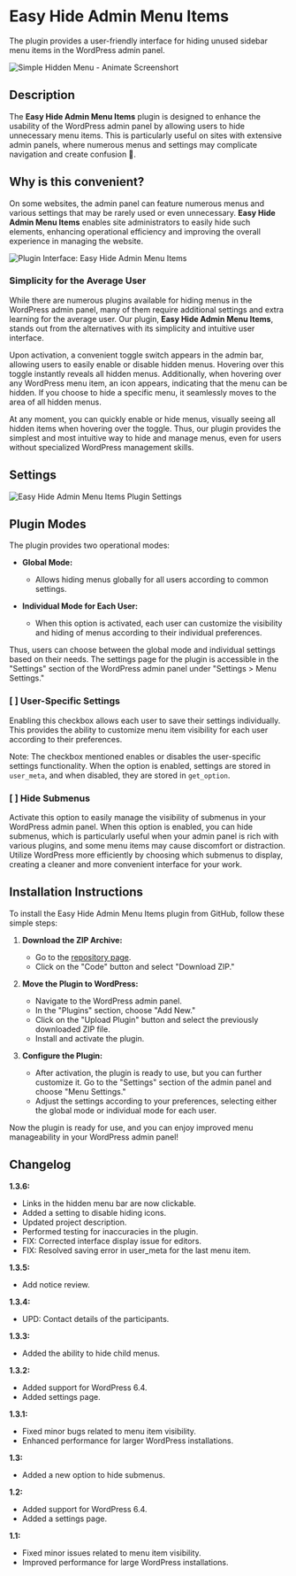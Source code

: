 # Easy Hide Admin Menu Items

The plugin provides a user-friendly interface for hiding unused sidebar menu items in the WordPress admin panel.

![Simple Hidden Menu - Animate Screenshort](https://raw.githubusercontent.com/campusboy87/simple-hidden-menu/assets/assets/shm-main.gif)

## Description

The **Easy Hide Admin Menu Items** plugin is designed to enhance the usability of the WordPress admin panel by allowing users to hide unnecessary menu items. This is particularly useful on sites with extensive admin panels, where numerous menus and settings may complicate navigation and create confusion 🎨.

## Why is this convenient?

On some websites, the admin panel can feature numerous menus and various settings that may be rarely used or even unnecessary. **Easy Hide Admin Menu Items** enables site administrators to easily hide such elements, enhancing operational efficiency and improving the overall experience in managing the website.

![Plugin Interface: Easy Hide Admin Menu Items](https://github.com/campusboy87/easy-hide-admin-menu-items/assets/41396370/63661da0-7c60-4b35-8693-3836cbb5b599)

### Simplicity for the Average User

While there are numerous plugins available for hiding menus in the WordPress admin panel, many of them require additional settings and extra learning for the average user. Our plugin, **Easy Hide Admin Menu Items**, stands out from the alternatives with its simplicity and intuitive user interface.

Upon activation, a convenient toggle switch appears in the admin bar, allowing users to easily enable or disable hidden menus. Hovering over this toggle instantly reveals all hidden menus. Additionally, when hovering over any WordPress menu item, an icon appears, indicating that the menu can be hidden. If you choose to hide a specific menu, it seamlessly moves to the area of all hidden menus.

At any moment, you can quickly enable or hide menus, visually seeing all hidden items when hovering over the toggle. Thus, our plugin provides the simplest and most intuitive way to hide and manage menus, even for users without specialized WordPress management skills.

## Settings

![Easy Hide Admin Menu Items Plugin Settings](https://github.com/campusboy87/easy-hide-admin-menu-items/assets/41396370/25a510f5-e721-4b34-b091-f2216065927f)

## Plugin Modes

The plugin provides two operational modes:

- **Global Mode:**
    - Allows hiding menus globally for all users according to common settings.

- **Individual Mode for Each User:**
    - When this option is activated, each user can customize the visibility and hiding of menus according to their individual preferences.

Thus, users can choose between the global mode and individual settings based on their needs. The settings page for the plugin is accessible in the "Settings" section of the WordPress admin panel under "Settings > Menu Settings."

### [ ] User-Specific Settings

Enabling this checkbox allows each user to save their settings individually. This provides the ability to customize menu item visibility for each user according to their preferences.

Note: The checkbox mentioned enables or disables the user-specific settings functionality. When the option is enabled, settings are stored in `user_meta`, and when disabled, they are stored in `get_option`.

### [ ] Hide Submenus

Activate this option to easily manage the visibility of submenus in your WordPress admin panel. When this option is enabled, you can hide submenus, which is particularly useful when your admin panel is rich with various plugins, and some menu items may cause discomfort or distraction. Utilize WordPress more efficiently by choosing which submenus to display, creating a cleaner and more convenient interface for your work.

## Installation Instructions

To install the Easy Hide Admin Menu Items plugin from GitHub, follow these simple steps:

1. **Download the ZIP Archive:**
    - Go to the [repository page](https://github.com/campusboy87/ehami).
    - Click on the "Code" button and select "Download ZIP."

2. **Move the Plugin to WordPress:**
    - Navigate to the WordPress admin panel.
    - In the "Plugins" section, choose "Add New."
    - Click on the "Upload Plugin" button and select the previously downloaded ZIP file.
    - Install and activate the plugin.

3. **Configure the Plugin:**
    - After activation, the plugin is ready to use, but you can further customize it. Go to the "Settings" section of the admin panel and choose "Menu Settings."
    - Adjust the settings according to your preferences, selecting either the global mode or individual mode for each user.

Now the plugin is ready for use, and you can enjoy improved menu manageability in your WordPress admin panel!

## Changelog

**1.3.6:**
- Links in the hidden menu bar are now clickable.
- Added a setting to disable hiding icons.
- Updated project description.
- Performed testing for inaccuracies in the plugin.
- FIX: Corrected interface display issue for editors.
- FIX: Resolved saving error in user_meta for the last menu item.

**1.3.5:**
- Add notice review.

**1.3.4:**
- UPD: Contact details of the participants.

**1.3.3:**
- Added the ability to hide child menus.

**1.3.2:**
- Added support for WordPress 6.4.
- Added settings page.

**1.3.1:**
- Fixed minor bugs related to menu item visibility.
- Enhanced performance for larger WordPress installations.

**1.3:**
- Added a new option to hide submenus.

**1.2:**
- Added support for WordPress 6.4.
- Added a settings page.

**1.1:**
- Fixed minor issues related to menu item visibility.
- Improved performance for large WordPress installations.
